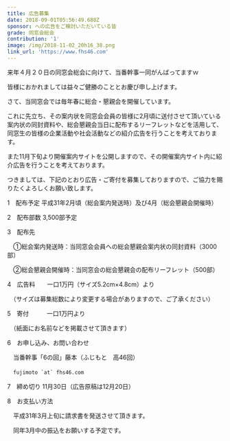 ```yaml
---
title: 広告募集
date: 2018-09-01T05:56:49.688Z
sponsor: への広告をご検討いただいている皆
grade: 同窓会総会
contribution: '1'
image: /img/2018-11-02_20h16_38.png
link_url: 'https://www.fhs46.com'
---
```

来年４月２０日の同窓会総会に向けて、当番幹事一同がんばってますｗ



皆様におかれましては益々ご健勝のこととお慶び申し上げます。

さて、当同窓会では毎年春に総会・懇親会を開催しています。

これに先立ち、その案内状を同窓会会員の皆様に2月頃に送付させて頂いている案内状の同封資料や、総会懇親会当日に配布するリーフレットなどを活用して、同窓生の皆様の企業活動や社会活動などの紹介広告を行うことを考えております。

また11月下旬より開催案内サイトを公開しますので、その開催案内サイト内に紹介広告を行うことを考えております。

つきましては、下記のとおり広告・ご寄付を募集しておりますので、ご協力を賜りたくよろしくお願い致します。





1　配布予定  平成31年2月頃（総会案内発送時）及び4月（総会懇親会開催時）

2　配布部数  3,500部予定

3　配布先    

　①総会案内発送時：当同窓会会員への総会懇親会案内状の同封資料（3000部）

　②総会懇親会開催時：当同窓会の総会懇親会の配布リーフレット（500部）

4　広告料　　一口1万円（サイズ5.2cm×4.8cm）より

　（サイズは募集総数により変更する場合がありますので、ご了承ください）

5　寄付　　　一口1万円より

　（紙面にお名前などを掲載させて頂きます）

6　お申し込み、お問い合わせ

　当番幹事「6の回」藤本（ふじもと　高46回）　

　``fujimoto `at` fhs46.com``

7　締め切り  11月30日（広告原稿は12月20日）

8　お支払い方法

　平成31年3月上旬に請求書を発送させて頂きます。

　同年3月中の振込をお願いする予定です。
